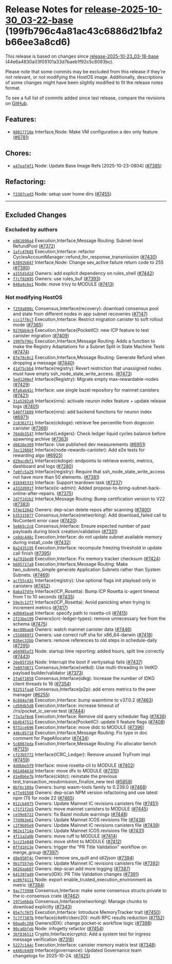 Release Notes for [**release-2025-10-30\_03-22-base**](https://github.com/dfinity/ic/tree/release-2025-10-30_03-22-base) (199fb796c4a81ac43c6886d21bfa2b66ee3a8cd6)
===================================================================================================================================================================

This release is based on changes since [release-2025-10-23\_03-18-base](https://dashboard.internetcomputer.org/release/44e6a4830a03f05101a33d7baeb1f92c5c8093bc) (44e6a4830a03f05101a33d7baeb1f92c5c8093bc).

Please note that some commits may be excluded from this release if they're not relevant, or not modifying the HostOS image. Additionally, descriptions of some changes might have been slightly modified to fit the release notes format.

To see a full list of commits added since last release, compare the revisions on [GitHub](https://github.com/dfinity/ic/compare/release-2025-10-23_03-18-base...release-2025-10-30_03-22-base).

Features:
---------

* [`98017718e`](https://github.com/dfinity/ic/commit/98017718e) Interface,Node: Make VM configuration a dev only feature ([#6781](https://github.com/dfinity/ic/pull/6781))

Chores:
-------

* [`a47eaf4f1`](https://github.com/dfinity/ic/commit/a47eaf4f1) Node: Update Base Image Refs [2025-10-23-0804] ([#7385](https://github.com/dfinity/ic/pull/7385))

Refactoring:
------------

* [`f2307ced3`](https://github.com/dfinity/ic/commit/f2307ced3) Node: setup user home dirs ([#7455](https://github.com/dfinity/ic/pull/7455))

------------------------------------------

## Excluded Changes

### Excluded by authors
* [`e861690a4`](https://github.com/dfinity/ic/commit/e861690a4) Execution,Interface,Message Routing: Subnet-level RefundPool ([#7372](https://github.com/dfinity/ic/pull/7372))
* [`1afc47685`](https://github.com/dfinity/ic/commit/1afc47685) Execution,Interface: refactor CyclesAccountManager::refund\_for\_response\_transmission ([#7430](https://github.com/dfinity/ic/pull/7430))
* [`b3892b047`](https://github.com/dfinity/ic/commit/b3892b047) Interface,Node: Change sev\_active failure return code to 255 ([#7390](https://github.com/dfinity/ic/pull/7390))
* [`a155d1d2d`](https://github.com/dfinity/ic/commit/a155d1d2d) Owners: add explicit dependency on rules\_shell ([#7442](https://github.com/dfinity/ic/pull/7442))
* [`f7cf92095`](https://github.com/dfinity/ic/commit/f7cf92095) Owners: use rules\_buf ([#7393](https://github.com/dfinity/ic/pull/7393))
* [`048a4c6e1`](https://github.com/dfinity/ic/commit/048a4c6e1) Node: move trivy to MODULE ([#7413](https://github.com/dfinity/ic/pull/7413))

### Not modifying HostOS
* [`f259a890c`](https://github.com/dfinity/ic/commit/f259a890c) Consensus,Interface(recovery): download consensus pool and state from different nodes in app subnet recoveries ([#7147](https://github.com/dfinity/ic/pull/7147))
* [`ccc1ff6c7`](https://github.com/dfinity/ic/commit/ccc1ff6c7) Execution,Interface: Restrict migration canister to soft rollout mode ([#7365](https://github.com/dfinity/ic/pull/7365))
* [`9276bb4c9`](https://github.com/dfinity/ic/commit/9276bb4c9) Execution,Interface(PocketIC): new ICP feature to test canister migration ([#7409](https://github.com/dfinity/ic/pull/7409))
* [`199fb796c`](https://github.com/dfinity/ic/commit/199fb796c) Execution,Interface,Message Routing: Adds a function to make the Registry Adaptations for a Subnet Split in State Machine Tests ([#7474](https://github.com/dfinity/ic/pull/7474))
* [`87e78c0c2`](https://github.com/dfinity/ic/commit/87e78c0c2) Execution,Interface,Message Routing: Generate Refund when dropping a message ([#7440](https://github.com/dfinity/ic/pull/7440))
* [`41d75cbb4`](https://github.com/dfinity/ic/commit/41d75cbb4) Interface(registry): Revert restriction that unassigned nodes must have empty ssh\_node\_state\_write\_access. ([#7473](https://github.com/dfinity/ic/pull/7473))
* [`5ed1208ef`](https://github.com/dfinity/ic/commit/5ed1208ef) Interface(Registry): Migrate empty max-rewardable-nodes ([#7429](https://github.com/dfinity/ic/pull/7429))
* [`0fa6ab41c`](https://github.com/dfinity/ic/commit/0fa6ab41c) Interface: use single bazel repository for mainnet canisters ([#7421](https://github.com/dfinity/ic/pull/7421))
* [`31a5282a9`](https://github.com/dfinity/ic/commit/31a5282a9) Interface(nns): activate neuron index feature + update release logs ([#7401](https://github.com/dfinity/ic/pull/7401))
* [`540ff1609`](https://github.com/dfinity/ic/commit/540ff1609) Interface(nns): add backend functions for neuron index ([#6971](https://github.com/dfinity/ic/pull/6971))
* [`2c8361f11`](https://github.com/dfinity/ic/commit/2c8361f11) Interface(ckdoge): retrieve fee percentile from dogecoin canister ([#7366](https://github.com/dfinity/ic/pull/7366))
* [`7644b3547`](https://github.com/dfinity/ic/commit/7644b3547) Interface(Ledgers): Check ledger liquid cycles balance before spawning archive ([#7363](https://github.com/dfinity/ic/pull/7363))
* [`d6626e369`](https://github.com/dfinity/ic/commit/d6626e369) Interface: Use published dev measurements ([#6951](https://github.com/dfinity/ic/pull/6951))
* [`7ec12868f`](https://github.com/dfinity/ic/commit/7ec12868f) Interface(node-rewards-canister): Add e2e tests for rewarding algo ([#6925](https://github.com/dfinity/ic/pull/6925))
* [`d29acdbf1`](https://github.com/dfinity/ic/commit/d29acdbf1) Interface(ckdoge): endpoints to retrieve events, metrics, dashboard and logs ([#7280](https://github.com/dfinity/ic/pull/7280))
* [`fe0fc5a29`](https://github.com/dfinity/ic/commit/fe0fc5a29) Interface(registry): Require that ssh\_node\_state\_write\_access not have more than 50 elements. ([#7381](https://github.com/dfinity/ic/pull/7381))
* [`d1b945333`](https://github.com/dfinity/ic/commit/d1b945333) Interface: Support teardown task ([#7237](https://github.com/dfinity/ic/pull/7237))
* [`a332d991f`](https://github.com/dfinity/ic/commit/a332d991f) Interface(ic-admin): Added propose-to-bring-subnet-back-online-after-repairs. ([#7375](https://github.com/dfinity/ic/pull/7375))
* [`2d7f2d1b2`](https://github.com/dfinity/ic/commit/2d7f2d1b2) Interface,Message Routing: Bump certification version to V22 ([#7383](https://github.com/dfinity/ic/pull/7383))
* [`5f4e12042`](https://github.com/dfinity/ic/commit/5f4e12042) Owners: dep-scan delete repos after scanning ([#7400](https://github.com/dfinity/ic/pull/7400))
* [`b35315877`](https://github.com/dfinity/ic/commit/b35315877) Consensus,Interface(networking): Add download\_failed call to NoContent error case ([#7420](https://github.com/dfinity/ic/pull/7420))
* [`5e865c2c6`](https://github.com/dfinity/ic/commit/5e865c2c6) Consensus,Interface: Ensure expected number of past payloads during block creation/validation ([#7331](https://github.com/dfinity/ic/pull/7331))
* [`ce0dc448c`](https://github.com/dfinity/ic/commit/ce0dc448c) Execution,Interface: do not update subnet available memory during install\_code ([#7432](https://github.com/dfinity/ic/pull/7432))
* [`0a2435195`](https://github.com/dfinity/ic/commit/0a2435195) Execution,Interface: recompute freezing threshold in update call finish ([#7395](https://github.com/dfinity/ic/pull/7395))
* [`4a791bed0`](https://github.com/dfinity/ic/commit/4a791bed0) Execution,Interface: Fix memory tracker checksum ([#7424](https://github.com/dfinity/ic/pull/7424))
* [`b695717a9`](https://github.com/dfinity/ic/commit/b695717a9) Execution,Interface,Message Routing: Make two\_subnets\_simple generate Application Subnets rather than System Subnets. ([#7469](https://github.com/dfinity/ic/pull/7469))
* [`acf55c42c`](https://github.com/dfinity/ic/commit/acf55c42c) Interface(registry): Use optional flags init playload only in canisters ([#7452](https://github.com/dfinity/ic/pull/7452))
* [`8aba37dfe`](https://github.com/dfinity/ic/commit/8aba37dfe) Interface(ICP\_Rosetta): Bump ICP Rosetta ic-agent timeout from 1 to 10 seconds ([#7435](https://github.com/dfinity/ic/pull/7435))
* [`59e3c12f7`](https://github.com/dfinity/ic/commit/59e3c12f7) Interface(ICP\_Rosetta): Avoid panicking when trying to increment metrics ([#7417](https://github.com/dfinity/ic/pull/7417))
* [`4d9045ea0`](https://github.com/dfinity/ic/commit/4d9045ea0) Interface: specify path to rosetta-cli ([#7415](https://github.com/dfinity/ic/pull/7415))
* [`2f23be199`](https://github.com/dfinity/ic/commit/2f23be199) Owners(icrc-ledger-types): remove unnecessary fee from the schema ([#7475](https://github.com/dfinity/ic/pull/7475))
* [`4ec08bae8`](https://github.com/dfinity/ic/commit/4ec08bae8) Owners: watch mainnet canister data ([#7446](https://github.com/dfinity/ic/pull/7446))
* [`c558689f2`](https://github.com/dfinity/ic/commit/c558689f2) Owners: use correct ruff sha for x86\_64-darwin ([#7418](https://github.com/dfinity/ic/pull/7418))
* [`026ec32bb`](https://github.com/dfinity/ic/commit/026ec32bb) Owners: remove references to old steps in schedule-daily ([#7295](https://github.com/dfinity/ic/pull/7295))
* [`a6d985af2`](https://github.com/dfinity/ic/commit/a6d985af2) Node: startup time reporting: added hours, split line correctly ([#7443](https://github.com/dfinity/ic/pull/7443))
* [`26e85f354`](https://github.com/dfinity/ic/commit/26e85f354) Node: Interrupt the boot if veritysetup fails ([#7437](https://github.com/dfinity/ic/pull/7437))
* [`7e097d871`](https://github.com/dfinity/ic/commit/7e097d871) Consensus,Interface(vetkd): Use multi-threading in VetKD payload builder/validator ([#7373](https://github.com/dfinity/ic/pull/7373))
* [`2fa6f1058`](https://github.com/dfinity/ic/commit/2fa6f1058) Consensus,Interface(idkg): Increase the number of IDKG client threads to 16 ([#7354](https://github.com/dfinity/ic/pull/7354))
* [`92251faa0`](https://github.com/dfinity/ic/commit/92251faa0) Consensus,Interface(p2p): add errors metrics to the peer manager ([#6255](https://github.com/dfinity/ic/pull/6255))
* [`6c684a746`](https://github.com/dfinity/ic/commit/6c684a746) Execution,Interface: bump wasmtime to v37.0.2 ([#7463](https://github.com/dfinity/ic/pull/7463))
* [`cd50db5d8`](https://github.com/dfinity/ic/commit/cd50db5d8) Execution,Interface: increase timeout of //rs/pocket\_ic\_server:test ([#7444](https://github.com/dfinity/ic/pull/7444))
* [`77a3af6e6`](https://github.com/dfinity/ic/commit/77a3af6e6) Execution,Interface: Remove old query scheduler flag ([#7436](https://github.com/dfinity/ic/pull/7436))
* [`bb4b47512`](https://github.com/dfinity/ic/commit/bb4b47512) Execution,Interface(PocketIC): update II feature flags ([#7408](https://github.com/dfinity/ic/pull/7408))
* [`9731ce696`](https://github.com/dfinity/ic/commit/9731ce696) Execution,Interface: move didc to MODULE ([#7396](https://github.com/dfinity/ic/pull/7396))
* [`446c85718`](https://github.com/dfinity/ic/commit/446c85718) Execution,Interface,Message Routing: Fix typo in doc comment for PageAllocator ([#7434](https://github.com/dfinity/ic/pull/7434))
* [`5c8067eda`](https://github.com/dfinity/ic/commit/5c8067eda) Execution,Interface,Message Routing: Fix allocator bench ([#7125](https://github.com/dfinity/ic/pull/7125))
* [`cf23b5772`](https://github.com/dfinity/ic/commit/cf23b5772) Interface(ICRC\_Ledger): Remove unused TryFrom impl ([#7459](https://github.com/dfinity/ic/pull/7459))
* [`4ddbbe5f9`](https://github.com/dfinity/ic/commit/4ddbbe5f9) Interface: move rosetta-cli to MODULE ([#7402](https://github.com/dfinity/ic/pull/7402))
* [`66140463d`](https://github.com/dfinity/ic/commit/66140463d) Interface: move dfx to MODULE ([#7310](https://github.com/dfinity/ic/pull/7310))
* [`d1e0b6e7b`](https://github.com/dfinity/ic/commit/d1e0b6e7b) Interface(ckbtc): reinstate the previous test\_transaction\_resubmission\_finalize\_new test ([#5858](https://github.com/dfinity/ic/pull/5858))
* [`0bf6c109a`](https://github.com/dfinity/ic/commit/0bf6c109a) Owners: bump wasm-tools family to 0.239.0 ([#7468](https://github.com/dfinity/ic/pull/7468))
* [`e77e91508`](https://github.com/dfinity/ic/commit/e77e91508) Owners: dep-scan NPM version refactoring and use latest npm (11) for node 22 ([#7465](https://github.com/dfinity/ic/pull/7465))
* [`012cb4975`](https://github.com/dfinity/ic/commit/012cb4975) Owners: Update Mainnet IC revisions canisters file ([#7451](https://github.com/dfinity/ic/pull/7451))
* [`c71f1f2e5`](https://github.com/dfinity/ic/commit/c71f1f2e5) Owners: move mainnet canisters to MODULE ([#7445](https://github.com/dfinity/ic/pull/7445))
* [`ce39e8722`](https://github.com/dfinity/ic/commit/ce39e8722) Owners: fix Bazel module warnings ([#7448](https://github.com/dfinity/ic/pull/7448))
* [`77d963e61`](https://github.com/dfinity/ic/commit/77d963e61) Owners: Update Mainnet ICOS revisions file ([#7438](https://github.com/dfinity/ic/pull/7438))
* [`c2f9b95e9`](https://github.com/dfinity/ic/commit/c2f9b95e9) Owners: Update Mainnet IC revisions canisters file ([#7439](https://github.com/dfinity/ic/pull/7439))
* [`962e1714a`](https://github.com/dfinity/ic/commit/962e1714a) Owners: Update Mainnet ICOS revisions file ([#7431](https://github.com/dfinity/ic/pull/7431))
* [`4f11a2a0b`](https://github.com/dfinity/ic/commit/4f11a2a0b) Owners: move ruff to MODULE ([#7414](https://github.com/dfinity/ic/pull/7414))
* [`5cc21e848`](https://github.com/dfinity/ic/commit/5cc21e848) Owners: move shfmt to MODULE ([#7412](https://github.com/dfinity/ic/pull/7412))
* [`0ffd1013e`](https://github.com/dfinity/ic/commit/0ffd1013e) Owners: trigger the "PR Title Validation" workflow on merge\_group ([#7397](https://github.com/dfinity/ic/pull/7397))
* [`d8e950f4c`](https://github.com/dfinity/ic/commit/d8e950f4c) Owners: remove sns\_quill and idl2json ([#7394](https://github.com/dfinity/ic/pull/7394))
* [`9b1f557eb`](https://github.com/dfinity/ic/commit/9b1f557eb) Owners: Update Mainnet IC revisions canisters file ([#7392](https://github.com/dfinity/ic/pull/7392))
* [`b626aab87`](https://github.com/dfinity/ic/commit/b626aab87) Owners: dep-scan add more logging ([#7387](https://github.com/dfinity/ic/pull/7387))
* [`641397ad9`](https://github.com/dfinity/ic/commit/641397ad9) Owners(IDX): PR Title Validation changes ([#7391](https://github.com/dfinity/ic/pull/7391))
* [`ac06f4111`](https://github.com/dfinity/ic/commit/ac06f4111) Node: export enable\_trusted\_execution\_environment as metric ([#7384](https://github.com/dfinity/ic/pull/7384))
* [`9ac773998`](https://github.com/dfinity/ic/commit/9ac773998) Consensus,Interface: make some consensus structs private to the ic-consensus crate ([#7462](https://github.com/dfinity/ic/pull/7462))
* [`1971e6bda`](https://github.com/dfinity/ic/commit/1971e6bda) Consensus,Interface(networking): Manage chunks to download explicitly ([#7343](https://github.com/dfinity/ic/pull/7343))
* [`05e7c76f5`](https://github.com/dfinity/ic/commit/05e7c76f5) Execution,Interface: Introduce MemoryTracker trait ([#7450](https://github.com/dfinity/ic/pull/7450))
* [`fc7f7307b`](https://github.com/dfinity/ic/commit/fc7f7307b) Interface(cketh/ckerc20): multi RPC results reduction ([#7152](https://github.com/dfinity/ic/pull/7152))
* [`60aa0c288`](https://github.com/dfinity/ic/commit/60aa0c288) Owners(IDX): change pocket-ic workflow logic ([#7398](https://github.com/dfinity/ic/pull/7398))
* [`90ca6bfeb`](https://github.com/dfinity/ic/commit/90ca6bfeb) Node: infogetty refactor ([#7454](https://github.com/dfinity/ic/pull/7454))
* [`3bf836513`](https://github.com/dfinity/ic/commit/3bf836513) Crypto,Interface(crypto): Add a system test for ingress message verification ([#7316](https://github.com/dfinity/ic/pull/7316))
* [`5227c144c`](https://github.com/dfinity/ic/commit/5227c144c) Execution,Interface: canister memory matrix test ([#7348](https://github.com/dfinity/ic/pull/7348))
* [`e446c64d9`](https://github.com/dfinity/ic/commit/e446c64d9) Interface(governance): Updated Governance team changelogs for 2025-10-24. ([#7425](https://github.com/dfinity/ic/pull/7425))
